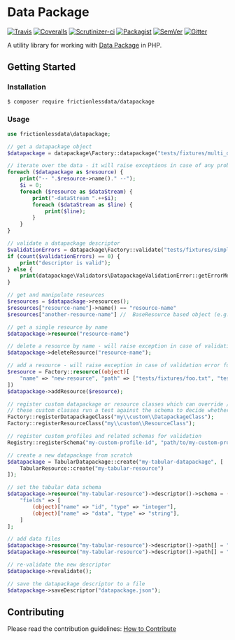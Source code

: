 # Data Package

[![Travis](https://travis-ci.org/frictionlessdata/datapackage-php.svg?branch=master)](https://travis-ci.org/frictionlessdata/datapackage-php)
[![Coveralls](http://img.shields.io/coveralls/frictionlessdata/datapackage-php.svg?branch=master)](https://coveralls.io/r/frictionlessdata/datapackage-php?branch=master)
[![Scrutinizer-ci](https://scrutinizer-ci.com/g/OriHoch/datapackage-php/badges/quality-score.png?b=master)](https://scrutinizer-ci.com/g/OriHoch/datapackage-php/)
[![Packagist](https://img.shields.io/packagist/dm/frictionlessdata/datapackage.svg)](https://packagist.org/packages/frictionlessdata/datapackage)
[![SemVer](https://img.shields.io/badge/versions-SemVer-brightgreen.svg)](http://semver.org/)
[![Gitter](https://img.shields.io/gitter/room/frictionlessdata/chat.svg)](https://gitter.im/frictionlessdata/chat)

A utility library for working with [Data Package](https://specs.frictionlessdata.io/data-package/) in PHP.


## Getting Started

### Installation

```bash
$ composer require frictionlessdata/datapackage
```

### Usage

```php
use frictionlessdata\datapackage;

// get a datapackage object
$datapackage = datapackage\Factory::datapackage("tests/fixtures/multi_data_datapackage.json");

// iterate over the data - it will raise exceptions in case of any problems
foreach ($datapackage as $resource) {
    print("-- ".$resource->name()." --");
    $i = 0;
    foreach ($resource as $dataStream) {
        print("-dataStream ".++$i);
        foreach ($dataStream as $line) {
            print($line);
        }
    }
}

// validate a datapackage descriptor
$validationErrors = datapackage\Factory::validate("tests/fixtures/simple_invalid_datapackage.json");
if (count($validationErrors) == 0) {
    print("descriptor is valid");
} else {
    print(datapackage\Validators\DatapackageValidationError::getErrorMessages($validationErrors));
}

// get and manipulate resources
$resources = $datapackage->resources();
$resources["resource-name"]->name() == "resource-name"
$resources["another-resource-name"] //  BaseResource based object (e.g. DefaultResource / TabularResource)

// get a single resource by name
$datapackage->resource("resource-name")

// delete a resource by name - will raise exception in case of validation failure for the new descriptor
$datapackage->deleteResource("resource-name");

// add a resource - will raise exception in case of validation error for the new descriptor
$resource = Factory::resource((object)[
    "name" => "new-resource", "path" => ["tests/fixtures/foo.txt", "tests/fixtures/baz.txt"]
])
$datapackage->addResource($resource);

// register custom datapackage or resource classes which can override / extend core classes
// these custom classes run a test against the schema to decide whether to handle a given descriptor or not
Factory::registerDatapackageClass("my\\custom\\DatapackageClass");
Factory::registerResourceClass("my\\custom\\ResourceClass");

// register custom profiles and related schemas for validation
Registry::registerSchema("my-custom-profile-id", "path/to/my-custom-profile.schema.json");

// create a new datapackage from scratch
$datapackage = TabularDatapackage::create("my-tabular-datapackage", [
    TabularResource::create("my-tabular-resource")
]);

// set the tabular data schema
$datapackage->resource("my-tabular-resource")->descriptor()->schema = (object)[
    "fields" => [
        (object)["name" => "id", "type" => "integer"],
        (object)["name" => "data", "type" => "string"],
    ]
];

// add data files
$datapackage->resource("my-tabular-resource")->descriptor()->path[] = "/path/to/file-1.csv";
$datapackage->resource("my-tabular-resource")->descriptor()->path[] = "/path/to/file-2.csv";

// re-validate the new descriptor
$datapackage->revalidate();

// save the datapackage descriptor to a file
$datapackage->saveDescriptor("datapackage.json");
```


## Contributing

Please read the contribution guidelines: [How to Contribute](CONTRIBUTING.md)
